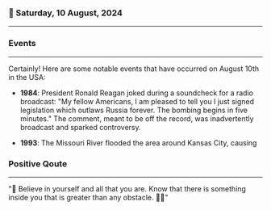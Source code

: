 ### 📅 Saturday, 10 August, 2024
------
### Events
------
Certainly! Here are some notable events that have occurred on August 10th in the USA:

- **1984**: President Ronald Reagan joked during a soundcheck for a radio broadcast: "My fellow Americans, I am pleased to tell you I just signed legislation which outlaws Russia forever. The bombing begins in five minutes." The comment, meant to be off the record, was inadvertently broadcast and sparked controversy.

- **1993**: The Missouri River flooded the area around Kansas City, causing
### Positive Qoute
------
"🌟 Believe in yourself and all that you are. Know that there is something inside you that is greater than any obstacle. 💪✨"
